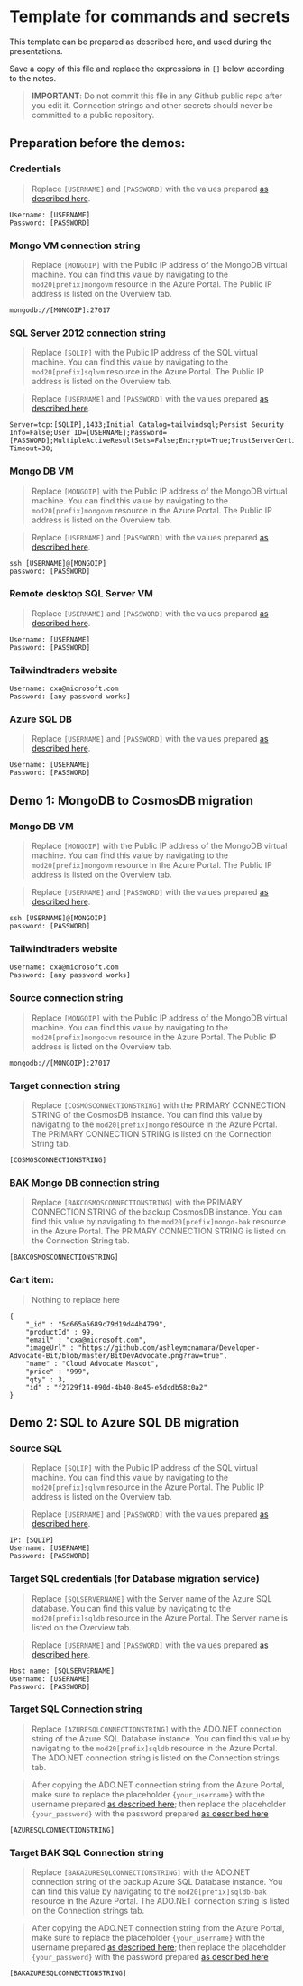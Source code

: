 # Template for commands and secrets

This template can be prepared as described here, and used during the presentations.

Save a copy of this file and replace the expressions in `[]` below according to the notes.

> **IMPORTANT**: Do not commit this file in any Github public repo after you edit it. Connection strings and other secrets should never be committed to a public repository.

## Preparation before the demos:

### Credentials

> Replace `[USERNAME]` and `[PASSWORD]` with the values prepared [as described here](./01-preparation.md#credentials).

```
Username: [USERNAME]
Password: [PASSWORD]
```

### Mongo VM connection string

> Replace `[MONGOIP]` with the Public IP address of the MongoDB virtual machine. You can find this value by navigating to the `mod20[prefix]mongovm` resource in the Azure Portal. The Public IP address is listed on the Overview tab.

```
mongodb://[MONGOIP]:27017
```

### SQL Server 2012 connection string

> Replace `[SQLIP]` with the Public IP address of the SQL virtual machine. You can find this value by navigating to the `mod20[prefix]sqlvm` resource in the Azure Portal. The Public IP address is listed on the Overview tab.

> Replace `[USERNAME]` and `[PASSWORD]` with the values prepared [as described here](./01-preparation.md#credentials).

```
Server=tcp:[SQLIP],1433;Initial Catalog=tailwindsql;Persist Security Info=False;User ID=[USERNAME];Password=[PASSWORD];MultipleActiveResultSets=False;Encrypt=True;TrustServerCertificate=True;Connection Timeout=30;
```

### Mongo DB VM

> Replace `[MONGOIP]` with the Public IP address of the MongoDB virtual machine. You can find this value by navigating to the `mod20[prefix]mongovm` resource in the Azure Portal. The Public IP address is listed on the Overview tab.

> Replace `[USERNAME]` and `[PASSWORD]` with the values prepared [as described here](./01-preparation.md#credentials).

```
ssh [USERNAME]@[MONGOIP]
password: [PASSWORD]
```

### Remote desktop SQL Server VM

> Replace `[USERNAME]` and `[PASSWORD]` with the values prepared [as described here](./01-preparation.md#credentials).

```
Username: [USERNAME]
Password: [PASSWORD]
```

### Tailwindtraders website

```
Username: cxa@microsoft.com
Password: [any password works]
```

### Azure SQL DB

> Replace `[USERNAME]` and `[PASSWORD]` with the values prepared [as described here](./01-preparation.md#credentials).

```
Username: [USERNAME]
Password: [PASSWORD]
```

## Demo 1: MongoDB to CosmosDB migration

### Mongo DB VM

> Replace `[MONGOIP]` with the Public IP address of the MongoDB virtual machine. You can find this value by navigating to the `mod20[prefix]mongovm` resource in the Azure Portal. The Public IP address is listed on the Overview tab.

> Replace `[USERNAME]` and `[PASSWORD]` with the values prepared [as described here](./01-preparation.md#credentials).

```
ssh [USERNAME]@[MONGOIP]
password: [PASSWORD]
```

### Tailwindtraders website

```
Username: cxa@microsoft.com
Password: [any password works]
```

### Source connection string

> Replace `[MONGOIP]` with the Public IP address of the MongoDB virtual machine. You can find this value by navigating to the `mod20[prefix]mongocvm` resource in the Azure Portal. The Public IP address is listed on the Overview tab.

```
mongodb://[MONGOIP]:27017
```

### Target connection string

> Replace `[COSMOSCONNECTIONSTRING]` with the PRIMARY CONNECTION STRING of the CosmosDB instance. You can find this value by navigating to the `mod20[prefix]mongo` resource in the Azure Portal. The PRIMARY CONNECTION STRING is listed on the Connection String tab.

```
[COSMOSCONNECTIONSTRING]
```

### BAK Mongo DB connection string

> Replace `[BAKCOSMOSCONNECTIONSTRING]` with the PRIMARY CONNECTION STRING of the backup CosmosDB instance. You can find this value by navigating to the `mod20[prefix]mongo-bak` resource in the Azure Portal. The PRIMARY CONNECTION STRING is listed on the Connection String tab.

```
[BAKCOSMOSCONNECTIONSTRING]
```

### Cart item:

> Nothing to replace here

```
{
	"_id" : "5d665a5689c79d19d44b4799",
	"productId" : 99,
	"email" : "cxa@microsoft.com",
	"imageUrl" : "https://github.com/ashleymcnamara/Developer-Advocate-Bit/blob/master/BitDevAdvocate.png?raw=true",
	"name" : "Cloud Advocate Mascot",
	"price" : "999",
	"qty" : 3,
	"id" : "f2729f14-090d-4b40-8e45-e5dcdb58c0a2"
}
```

## Demo 2: SQL to Azure SQL DB migration

### Source SQL

> Replace `[SQLIP]` with the Public IP address of the SQL virtual machine. You can find this value by navigating to the `mod20[prefix]sqlvm` resource in the Azure Portal. The Public IP address is listed on the Overview tab.

> Replace `[USERNAME]` and `[PASSWORD]` with the values prepared [as described here](./01-preparation.md#credentials).

```
IP: [SQLIP]
Username: [USERNAME]
Password: [PASSWORD]
```

### Target SQL credentials (for Database migration service)

> Replace `[SQLSERVERNAME]` with the Server name of the Azure SQL database. You can find this value by navigating to the `mod20[prefix]sqldb` resource in the Azure Portal. The Server name is listed on the Overview tab.

> Replace `[USERNAME]` and `[PASSWORD]` with the values prepared [as described here](./01-preparation.md#credentials).

```
Host name: [SQLSERVERNAME]
Username: [USERNAME]
Password: [PASSWORD]
```

### Target SQL Connection string

> Replace `[AZURESQLCONNECTIONSTRING]` with the ADO.NET connection string of the Azure SQL Database instance. You can find this value by navigating to the `mod20[prefix]sqldb` resource in the Azure Portal. The ADO.NET connection string is listed on the Connection strings tab.

> After copying the ADO.NET connection string from the Azure Portal, make sure to replace the placeholder `{your_username}` with the username prepared [as described here](./01-preparation.md#credentials); then replace the placeholder `{your_password}` with the password prepared [as described here](./01-preparation.md#credentials)

```
[AZURESQLCONNECTIONSTRING]
```

### Target BAK SQL Connection string

> Replace `[BAKAZURESQLCONNECTIONSTRING]` with the ADO.NET connection string of the backup Azure SQL Database instance. You can find this value by navigating to the `mod20[prefix]sqldb-bak` resource in the Azure Portal. The ADO.NET connection string is listed on the Connection strings tab.

> After copying the ADO.NET connection string from the Azure Portal, make sure to replace the placeholder `{your_username}` with the username prepared [as described here](./01-preparation.md#credentials); then replace the placeholder `{your_password}` with the password prepared [as described here](./01-preparation.md#credentials)

```
[BAKAZURESQLCONNECTIONSTRING]
```
